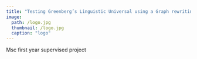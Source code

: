 ```yaml
---
title: "Testing Greenberg’s Linguistic Universal using a Graph rewriting tool"
image: 
  path: /logo.jpg
  thumbnail: /logo.jpg
  caption: "logo"
---
```


Msc first year supervised project
